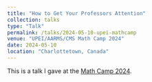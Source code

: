 ```yaml
---
title: "How to Get Your Professors Attention"
collection: talks
type: "Talk"
permalink: /talks/2024-05-10-upei-mathcamp
venue: "UPEI/AARMS/CMS Math Camp 2024"
date: 2024-05-10
location: "Charlottetown, Canada"
---
```


This is a talk I gave at the [Math Camp 2024](https://www.upei.ca/school-of-mathematical-and-computational-sciences/math-camp).
